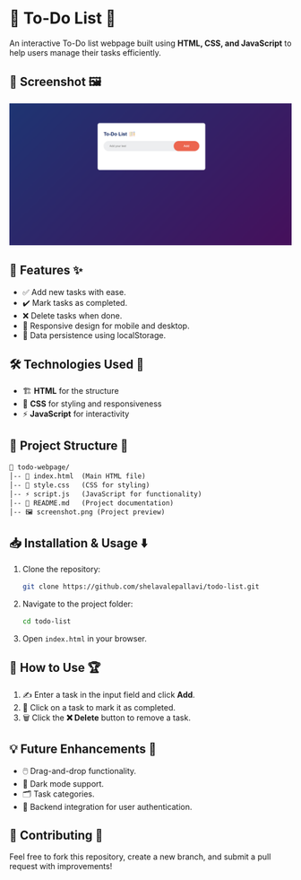 # 📌 To-Do List 📝

An interactive To-Do list webpage built using **HTML, CSS, and JavaScript** to help users manage their tasks efficiently.

## 📸 Screenshot 🖼️
![To-Do Webpage Screenshot](dashboard.png)

## 🚀 Features ✨
- ✅ Add new tasks with ease.
- ✔️ Mark tasks as completed.
- ❌ Delete tasks when done.
- 📱 Responsive design for mobile and desktop.
- 💾 Data persistence using localStorage.

## 🛠️ Technologies Used 🔧
- 🏗️ **HTML** for the structure
- 🎨 **CSS** for styling and responsiveness
- ⚡ **JavaScript** for interactivity

## 📂 Project Structure 📁
```
📁 todo-webpage/
│-- 📄 index.html  (Main HTML file)
│-- 🎨 style.css   (CSS for styling)
│-- ⚡ script.js   (JavaScript for functionality)
│-- 📜 README.md   (Project documentation)
│-- 🖼️ screenshot.png (Project preview)
```

## 📥 Installation & Usage ⬇️
1. Clone the repository:
   ```bash
   git clone https://github.com/shelavalepallavi/todo-list.git
   ```
2. Navigate to the project folder:
   ```bash
   cd todo-list
   ```
3. Open `index.html` in your browser.

## 🎯 How to Use 🏆
1. ✍️ Enter a task in the input field and click **Add**.
2. 🏁 Click on a task to mark it as completed.
3. 🗑️ Click the **❌ Delete** button to remove a task.

## 💡 Future Enhancements 🔮
- 🖱️ Drag-and-drop functionality.
- 🌙 Dark mode support.
- 🗂️ Task categories.
- 🔗 Backend integration for user authentication.

## 🤝 Contributing 🤗
Feel free to fork this repository, create a new branch, and submit a pull request with improvements!
